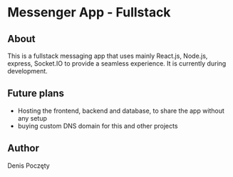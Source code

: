 # Messenger App - Fullstack

## About

This is a fullstack messaging app that uses mainly React.js, Node.js, express, Socket.IO to provide a seamless experience. It is currently during development.

## Future plans

- Hosting the frontend, backend and database, to share the app without any setup
- buying custom DNS domain for this and other projects

## Author

Denis Poczęty
